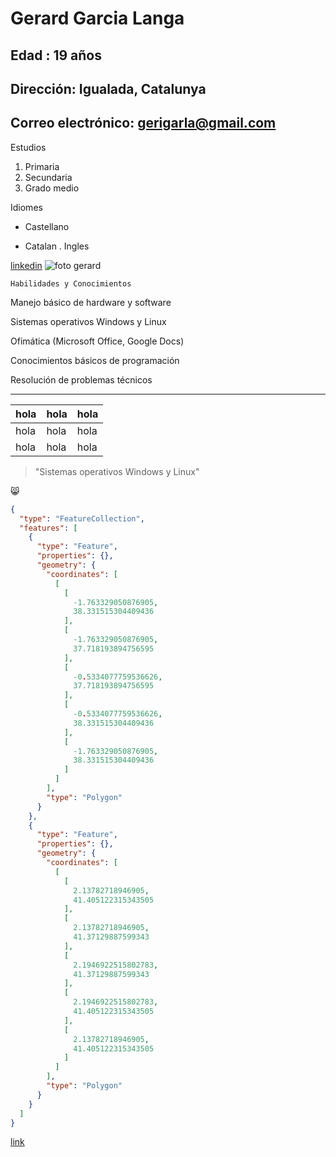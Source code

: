 # Gerard Garcia Langa
## Edad : 19 años 
## Dirección: Igualada, Catalunya
## Correo electrónico: gerigarla@gmail.com

Estudios
1. Primaria
2. Secundaria
3. Grado medio
   
Idiomes
* Castellano 
+ Catalan
. Ingles

[linkedin](https://www.linkedin.com/feed/)
![foto gerard](https://media.licdn.com/dms/image/v2/D4E03AQEDCu9p7yWFhQ/profile-displayphoto-shrink_200_200/profile-displayphoto-shrink_200_200/0/1698254646812?e=2147483647&v=beta&t=I30QQ8FdVhZGXWJW5UXTU2Ro8kyqOFyKZas0s7k2cz8)

`Habilidades y Conocimientos`

Manejo básico de hardware y software

Sistemas operativos Windows y Linux

Ofimática (Microsoft Office, Google Docs)

Conocimientos básicos de programación

Resolución de problemas técnicos

---

| hola | hola | hola |
|------|------|------|
| hola | hola | hola |
| hola | hola | hola |

> "Sistemas operativos Windows y Linux"

😸

```geojson
{
  "type": "FeatureCollection",
  "features": [
    {
      "type": "Feature",
      "properties": {},
      "geometry": {
        "coordinates": [
          [
            [
              -1.763329050876905,
              38.331515304409436
            ],
            [
              -1.763329050876905,
              37.718193894756595
            ],
            [
              -0.5334077759536626,
              37.718193894756595
            ],
            [
              -0.5334077759536626,
              38.331515304409436
            ],
            [
              -1.763329050876905,
              38.331515304409436
            ]
          ]
        ],
        "type": "Polygon"
      }
    },
    {
      "type": "Feature",
      "properties": {},
      "geometry": {
        "coordinates": [
          [
            [
              2.13782718946905,
              41.405122315343505
            ],
            [
              2.13782718946905,
              41.37129887599343
            ],
            [
              2.1946922515802783,
              41.37129887599343
            ],
            [
              2.1946922515802783,
              41.405122315343505
            ],
            [
              2.13782718946905,
              41.405122315343505
            ]
          ]
        ],
        "type": "Polygon"
      }
    }
  ]
}
```

[link](#Estudios)




